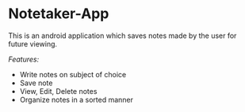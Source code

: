 # Notetaker-App
This is an android application which saves notes made by the user for future viewing. 






*Features:*
* Write notes on subject of choice
* Save note
* View, Edit, Delete notes
* Organize notes in a sorted manner
